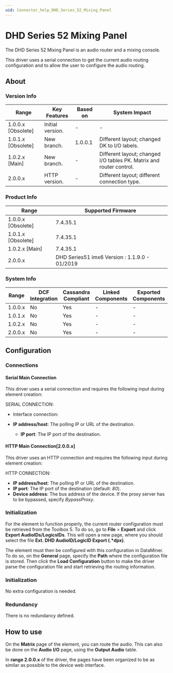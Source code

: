 ```yaml
---
uid: Connector_help_DHD_Series_52_Mixing_Panel
---
```


# DHD Series 52 Mixing Panel

The DHD Series 52 Mixing Panel is an audio router and a mixing console.

This driver uses a serial connection to get the current audio routing configuration and to allow the user to configure the audio routing.

## About

### Version Info

| **Range**            | **Key Features** | **Based on** | **System Impact**                                                   |
|----------------------|------------------|--------------|---------------------------------------------------------------------|
| 1.0.0.x \[Obsolete\] | Initial version. | \-           | \-                                                                  |
| 1.0.1.x \[Obsolete\] | New branch.      | 1.0.0.1      | Different layout; changed DK to I/O labels.                         |
| 1.0.2.x \[Main\]     | New branch.      | \-           | Different layout; changed I/O tables PK. Matrix and router control. |
| 2.0.0.x              | HTTP version.    | \-           | Different layout; different connection type.                        |

### Product Info

| **Range**            | **Supported Firmware**                        |
|----------------------|-----------------------------------------------|
| 1.0.0.x \[Obsolete\] | 7.4.35.1                                      |
| 1.0.1.x \[Obsolete\] | 7.4.35.1                                      |
| 1.0.2.x \[Main\]     | 7.4.35.1                                      |
| 2.0.0.x              | DHD Series51 imx6 Version : 1.1.9.0 - 01/2019 |

### System Info

| **Range** | **DCF Integration** | **Cassandra Compliant** | **Linked Components** | **Exported Components** |
|-----------|---------------------|-------------------------|-----------------------|-------------------------|
| 1.0.0.x   | No                  | Yes                     | \-                    | \-                      |
| 1.0.1.x   | No                  | Yes                     | \-                    | \-                      |
| 1.0.2.x   | No                  | Yes                     | \-                    | \-                      |
| 2.0.0.x   | No                  | Yes                     | \-                    | \-                      |

## Configuration

### Connections

#### Serial Main Connection

This driver uses a serial connection and requires the following input during element creation:

SERIAL CONNECTION:

- Interface connection:

- **IP address/host**: The polling IP or URL of the destination.
  - **IP port**: The IP port of the destination.

#### HTTP Main Connection\[2.0.0.x\]

This driver uses an HTTP connection and requires the following input during element creation:

HTTP CONNECTION:

- **IP address/host**: The polling IP or URL of the destination.
- **IP port**: The IP port of the destination (default: *80*).
- **Device address**: The bus address of the device. If the proxy server has to be bypassed, specify *BypassProxy*.

### Initialization

For the element to function properly, the current router configuration must be retrieved from the Toolbox 5. To do so, go to **File** \> **Export** and click **Export AudioIDs/LogicsIDs**. This will open a new page, where you should select the file **Ext. DHD AudioID/LogicID Export (.\*dpx)**.

The element must then be configured with this configuration in DataMiner. To do so, on the **General** page, specify the **Path** where the configuration file is stored. Then click the **Load Configuration** button to make the driver parse the configuration file and start retrieving the routing information.

### Initialization

No extra configuration is needed.

### Redundancy

There is no redundancy defined.

## How to use

On the **Matrix** page of the element, you can route the audio. This can also be done on the **Audio** **I/O** page, using the **Output Audio** table.

In **range 2.0.0.x** of the driver, the pages have been organized to be as similar as possible to the device web interface.
